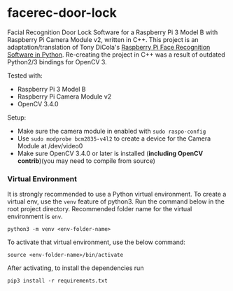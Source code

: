 # facerec-door-lock
Facial Recognition Door Lock Software for a Raspberry Pi 3 Model B with Raspberry Pi Camera Module v2, written in C++. This project is an adaptation/translation of Tony DiCola's [Raspberry Pi Face Recognition Software in Python](https://learn.adafruit.com/raspberry-pi-face-recognition-treasure-box?view=all). Re-creating the project in C++ was a result of outdated Python2/3 bindings for OpenCV 3.


Tested with: 
 - Raspberry Pi 3 Model B
 - Raspberry Pi Camera Module v2
 - OpenCV 3.4.0


 Setup:
  - Make sure the camera module in enabled with `sudo raspo-config`
  - Use `sudo modprobe bcm2835-v4l2` to create a device for the Camera Module at /dev/video0
  - Make sure OpenCV 3.4.0 or later is installed (__including OpenCV contrib__)(you may need to compile from source)


### Virtual Environment
It is strongly recommended to use a Python virtual environment. To create a virtual env, use the `venv` feature of python3.
Run the command below in the root project directory. Recommended folder name for the virtual environment is `env`.
```
python3 -m venv <env-folder-name>
```

To activate that virtual environment, use the below command:
```
source <env-folder-name>/bin/activate
```

After activating, to install the dependencies run
```
pip3 install -r requirements.txt
```
